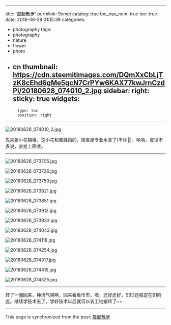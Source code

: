 
---
title: '晨起散步'
permlink: 9xnyb
catalog: true
toc_nav_num: true
toc: true
date: 2018-06-28 01:15:39
categories:
- photography
tags:
- photography
- nature
- flower
- photo
- cn
thumbnail: https://cdn.steemitimages.com/DQmXxCbLjTzK8cEhd6gMe5gcN7CrPYw6KAX77kwJrnCzdPi/20180628_074010_2.jpg
sidebar:
    right:
        sticky: true
widgets:
    -
        type: toc
        position: right
---


![20180628_074010_2.jpg](https://cdn.steemitimages.com/DQmXxCbLjTzK8cEhd6gMe5gcN7CrPYw6KAX77kwJrnCzdPi/20180628_074010_2.jpg)

先来张小花镇楼，这小花和蜜蜂拍的，简直是专业水准了(不许🤮)，哈哈。废话不多说，直接上图喽。

----

![20180628_073705.jpg](https://cdn.steemitimages.com/DQmZNJYPyt6zBL5iAT2XcXbSkSF2vMyNkeomfn7JjnWGr81/20180628_073705.jpg)

![20180628_073726.jpg](https://cdn.steemitimages.com/DQmThNNahCVLSBwaVwTJuonQW4j19g4XvWcbk5tP7MtBy2q/20180628_073726.jpg)

![20180628_073759.jpg](https://cdn.steemitimages.com/DQmUcT3SHiDb1PmLkTKVhTMT5mTwzLdTJKvQ6rW2Wm5Gmzc/20180628_073759.jpg)

![20180628_073821.jpg](https://cdn.steemitimages.com/DQmY5NQbFbTJ2wAk1WXUNDMNgB7VMqgkQaJxYLjgT2nLRia/20180628_073821.jpg)

![20180628_073851.jpg](https://cdn.steemitimages.com/DQmZYkAqoWgKwqHRpRHd1jDyAcptjDDSoUYVE2h8C8qFATF/20180628_073851.jpg)

![20180628_073912.jpg](https://cdn.steemitimages.com/DQmWSNjPP2XPcauWUexwrEqDn29cKkTuVCsuk5ACcW5vYYB/20180628_073912.jpg)

![20180628_073933.jpg](https://cdn.steemitimages.com/DQmXPvbZ9dpKWuLh8xDqcCc2MN45o4LSWTbuBwbjUX8mgkv/20180628_073933.jpg)

![20180628_074043.jpg](https://cdn.steemitimages.com/DQmQsepEHn3yGaiP1gfGZzqGVFqjT6hm1QrnYnuMB8aMX5w/20180628_074043.jpg)

![20180628_074118.jpg](https://cdn.steemitimages.com/DQmYNQbbPRLGLtHMdvDEBgLd9Z4eydvvYxdpmkD7zNZoQ9v/20180628_074118.jpg)

![20180628_074254.jpg](https://cdn.steemitimages.com/DQmb3mSvsVvSsW7E53VjhnAsyrfDitRGfenJGfjpuaAYLS2/20180628_074254.jpg)

![20180628_074317.jpg](https://cdn.steemitimages.com/DQmWjtSLjtKwAxyQ2vkV4qtxvrrrRAAv8MRxhUEPVbJgP2h/20180628_074317.jpg)

![20180628_074415.jpg](https://cdn.steemitimages.com/DQmbv1147yyaHSnBumnyc4bLd8dKoVSFSiX6gb7WE1jvu3z/20180628_074415.jpg)

![20180628_074525.jpg](https://cdn.steemitimages.com/DQmf1cHBBPiCDKT4tKaW3zknGKTQoD8beYQHfJ7MNduPhME/20180628_074525.jpg)

---

转了一圈回来，神清气爽啊，回来看看币市，嗯，还好还好，SBD还稳定在$1附近。继续学技术去了，学好技术以后就可以去工地搬砖了~~

- - -

This page is synchronized from the post: [晨起散步](https://steemit.com/@oflyhigh/9xnyb)
